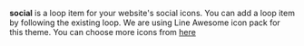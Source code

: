 **social** is a loop item for your website's social icons. You can add a loop item by following the existing loop. We are using Line Awesome icon pack for this theme. You can choose more icons from [here](https://icons8.com/line-awesome)